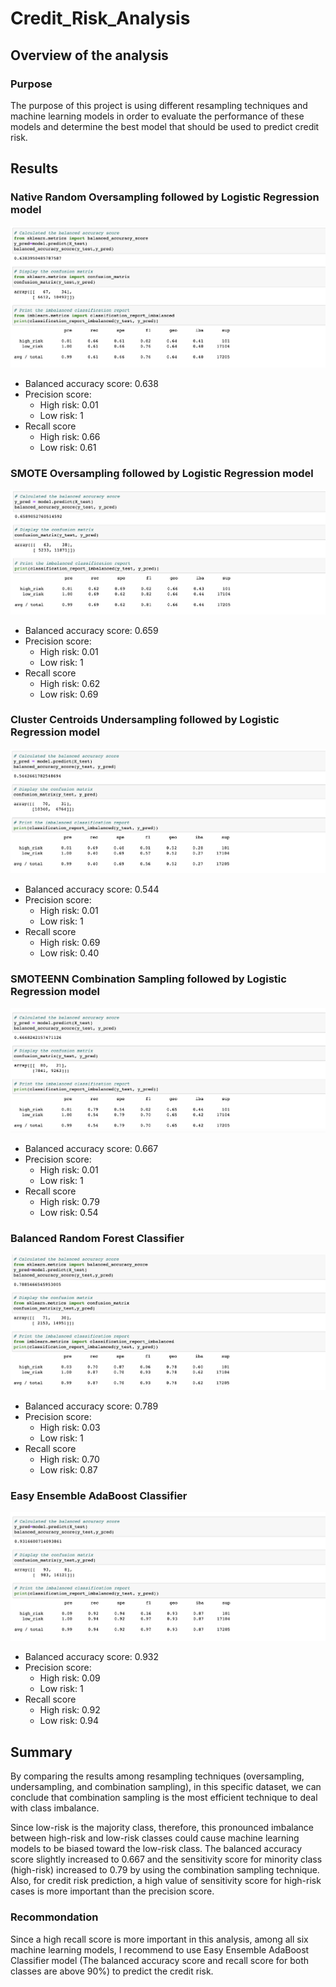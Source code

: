 # Credit_Risk_Analysis

## Overview of the analysis

### Purpose

The purpose of this project is using different resampling techniques and machine learning models in order to evaluate the performance of these models and determine the best model that should be used to predict credit risk.

## Results

### Native Random Oversampling followed by Logistic Regression model

![](image/native.png)

- Balanced accuracy score: 0.638
- Precision score: 
  - High risk: 0.01
  - Low risk: 1 
- Recall score
  - High risk: 0.66
  - Low risk: 0.61

### SMOTE Oversampling followed by Logistic Regression model

![](image/SMOTE.png)

- Balanced accuracy score: 0.659
- Precision score: 
  - High risk: 0.01
  - Low risk: 1
- Recall score
  - High risk: 0.62
  - Low risk: 0.69

### Cluster Centroids Undersampling followed by Logistic Regression model

![](image/under.png)

- Balanced accuracy score: 0.544
- Precision score: 
  - High risk: 0.01
  - Low risk: 1
- Recall score
  - High risk: 0.69
  - Low risk: 0.40

### SMOTEENN Combination Sampling followed by Logistic Regression model

![](image/combine.png)

- Balanced accuracy score: 0.667
- Precision score: 
  - High risk: 0.01
  - Low risk: 1
- Recall score
  - High risk: 0.79
  - Low risk: 0.54

### Balanced Random Forest Classifier

![](image/random.png)

- Balanced accuracy score: 0.789
- Precision score: 
  - High risk: 0.03
  - Low risk: 1
- Recall score
  - High risk: 0.70
  - Low risk: 0.87

### Easy Ensemble AdaBoost Classifier

![](image/ada.png)

- Balanced accuracy score: 0.932
- Precision score: 
  - High risk: 0.09
  - Low risk: 1
- Recall score
  - High risk: 0.92
  - Low risk: 0.94


## Summary

By comparing the results among resampling techniques (oversampling, undersampling, and combination sampling), in this specific dataset, we can conclude that combination sampling is the most efficient technique to deal with class imbalance. 

Since low-risk is the majority class, therefore, this pronounced imbalance between high-risk and low-risk classes could cause machine learning models to be biased toward the low-risk class. The balanced accuracy score slightly increased to 0.667 and the sensitivity score for minority class (high-risk) increased to 0.79 by using the combination sampling technique. Also, for credit risk prediction, a high value of sensitivity score for high-risk cases is more important than the precision score.

### Recommondation

Since a high recall score is more important in this analysis, among all six machine learning models, I recommend to use Easy Ensemble AdaBoost Classifier model (The balanced accuracy score and recall score for both classes are above 90%) to predict the credit risk.
